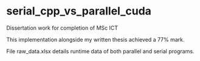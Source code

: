 # serial_cpp_vs_parallel_cuda
Dissertation work for completion of MSc ICT

This implementation alongside my written thesis achieved a 77% mark.

File raw_data.xlsx details runtime data of both parallel and serial programs.
